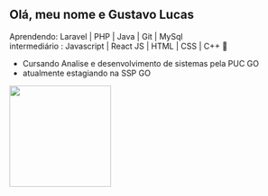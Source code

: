 ## Olá, meu nome e Gustavo Lucas

Aprendendo: Laravel | PHP | Java | Git | MySql  
intermediário : Javascript | React JS | HTML | CSS | C++  🚀

-  Cursando Analise e desenvolvimento de sistemas pela PUC GO
-  atualmente estagiando na SSP GO 
<!--
**GustavoL7/GustavoL7** is a ✨ _special_ ✨ repository because its `README.md` (this file) appears on your GitHub profile.

Here are some ideas to get you started:

- 🔭 I’m currently working on ...
- 🌱 I’m currently learning ...
- 👯 I’m looking to collaborate on ...
- 🤔 I’m looking for help with ...
- 💬 Ask me about ...
- 📫 How to reach me: ...
- 😄 Pronouns: ...
- ⚡ Fun fact: ...
-->
<div>
<a href="https://github.com/seu-usuário-aqui">
<img loading="lazy" height="180em" src="https://github-readme-stats.vercel.app/api/top-langs/?username=GustavoL7&layout=compact&langs_count=7&theme=dracula"/>
<!-- <img loading="lazy" height="140em" src="https://github-readme-stats.vercel.app/api?username=GustavoL7&show_icons=true&theme=dracula&include_all_commits=true&count_private=true"/>
-->
</div>

